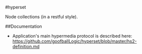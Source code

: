 #hyperset

Node collections (in a restful style).

##Documentation

* Application's main hypermedia protocol is described here: https://github.com/goofballLogic/hyperset/blob/master/hs2-definition.md
